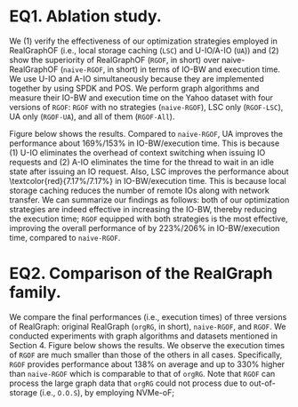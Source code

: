 # EQ1. Ablation study.

We (1) verify the effectiveness of our optimization strategies employed in RealGraphOF (i.e., local storage caching (`LSC`) and U-IO/A-IO (`UA`)) and (2) show the superiority of RealGraphOF (`RGOF`, in short) over naive-RealGraphOF (`naive-RGOF`, in short) in terms of IO-BW and execution time.
We use U-IO and A-IO simultaneously because they are implemented together by using SPDK and POS.
We perform graph algorithms and measure their IO-BW and execution time on the Yahoo dataset with four versions of `RGOF`: `RGOF` with no strategies (`naive-RGOF`), LSC only (`RGOF-LSC`), UA only (`RGOF-UA`), and all of them (`RGOF-All`).

Figure below shows the results.
Compared to `naive-RGOF`, UA improves the performance about 169\%/153\% in IO-BW/execution time.
This is because (1) U-IO eliminates the overhead of context switching when issuing IO requests and (2) A-IO eliminates the time for the thread to wait in an idle state after issuing an IO request.
Also, LSC improves the performance about \textcolor{red}{7.17\%/7.17\%} in IO-BW/execution time.
This is because local storage caching reduces the number of remote IOs along with network transfer.
We can summarize our findings as follows: both of our optimization strategies are indeed effective in increasing the IO-BW, thereby reducing the execution time; `RGOF` equipped with both strategies is the most effective, improving the overall performance of by 223\%/206\% in IO-BW/execution time, compared to `naive-RGOF`.

# EQ2. Comparison of the RealGraph family.

We compare the final performances (i.e., execution times) of three versions of RealGraph: original RealGraph (`orgRG`, in short), `naive-RGOF`, and `RGOF`.
We conducted experiments with graph algorithms and datasets mentioned in Section 4.
Figure below shows the results.
We observe the execution times of `RGOF` are much smaller than those of the others in all cases.
Specifically, `RGOF` provides performance about 138\% on average and up to 330\% higher than `naive-RGOF` which is comparable to that of `orgRG`.
Note that `RGOF` can process the large graph data that `orgRG` could not process due to out-of-storage (i.e., `O.O.S`), by employing NVMe-oF;
